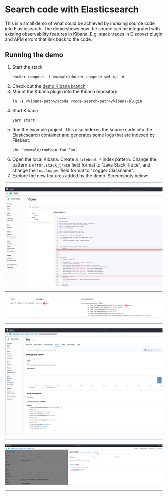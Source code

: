 # Search code with Elasticsearch

This is a small demo of what could be achieved by indexing source code into Elasticsearch. The demo shows how the source can be integrated with existing observability features in Kibana. E.g. stack traces in Discover plugin and APM errors that link back to the code.

## Running the demo

1. Start the stack
   ```
   docker-compose -f example/docker-compose.yml up -d
   ```
2. Check out the [demo Kibana branch](https://github.com/s-nel/kibana/tree/code-search-modifications)
3. Mount the Kibana plugin into the Kibana repository
   ```
   ln -s <kibana-path>/scode <code-search-path>/kibana-plugin
   ```
4. Start Kibana
   ```
   yarn start
   ```
5. Run the example project. This also indexes the source code into the Elasticsearch container and generates some logs that are indexed by Filebeat.
   ```
   sbt 'example/runMain foo.Foo'
   ```
6. Open the local Kibana. Create a `filebeat-*` index pattern. Change the pattern's `error.stack_trace` field format to "Java Stack Trace", and change the `log.logger` field format to "Logger Classname".
7. Explore the new features added by the demo. Screenshots below:

---

![code plugin](screenshots/code.png)

---

![discover showing stack traces with links](screenshots/discover.png)

---

![apm error stack traces with links](screenshots/apm-error.png)

---

![apm trace with link to the source code](screenshots/apm-trace.png)

---